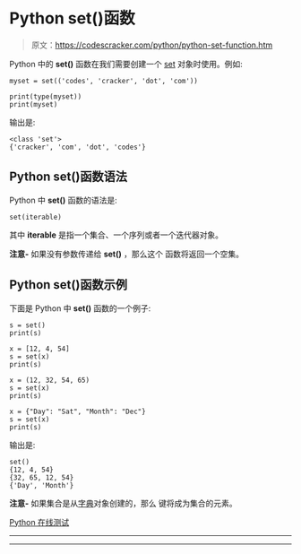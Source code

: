 # Python set()函数

> 原文：<https://codescracker.com/python/python-set-function.htm>

Python 中的 **set()** 函数在我们需要创建一个 [set](/python/python-set.htm) 对象时使用。例如:

```
myset = set(('codes', 'cracker', 'dot', 'com'))

print(type(myset))
print(myset)
```

输出是:

```
<class 'set'>
{'cracker', 'com', 'dot', 'codes'}
```

## Python set()函数语法

Python 中 **set()** 函数的语法是:

```
set(iterable)
```

其中 **iterable** 是指一个集合、一个序列或者一个迭代器对象。

**注意-** 如果没有参数传递给 **set()** ，那么这个 函数将返回一个空集。

## Python set()函数示例

下面是 Python 中 **set()** 函数的一个例子:

```
s = set()
print(s)

x = [12, 4, 54]
s = set(x)
print(s)

x = (12, 32, 54, 65)
s = set(x)
print(s)

x = {"Day": "Sat", "Month": "Dec"}
s = set(x)
print(s)
```

输出是:

```
set()
{12, 4, 54}
{32, 65, 12, 54}
{'Day', 'Month'}
```

**注意-** 如果集合是从[字典](/python/python-dictionary.htm)对象创建的，那么 键将成为集合的元素。

[Python 在线测试](/exam/showtest.php?subid=10)

* * *

* * *